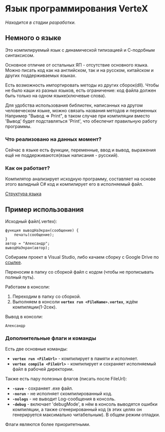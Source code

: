 # Язык программирования VerteX

_Находится в стадии разработки._

## Немного о языке

Это компилируемый язык с динамической типизацией и С-подобным синтаксисом.

Основное отличие от остальных ЯП - отсутствие основного языка.
Можно писать код как на английском, так и на русском, китайском и других поддерживаемых языках.

Есть возможность импортировать методы из других сборок(dll).
Чтобы не было каши из разных языков, есть ограничение: код файла должен быть только на одном языке(ключевые слова).

Для удобства использования библиотек, написанных на другом человеческом языке, можно связать названия методов и переменных
Например "Вывод => Print", в таком случае при компиляции вместо 'Вывод' будет подставляться 'Print', что обеспечит правильную работу программы.

### Что реализовано на данных момент?

Сейчас в языке есть функции, переменные, ввод и вывод, выражения ещё не поддерживаются(язык написания - русский).


### Как он работает?

Компилятор анализирует исходную программу, составляет на основе этого валидный C# код и компилирует его в исполняемый файл.

[Структура языка](https://github.com/VerZsuT/VerteX/wiki/Структура-языка)

## Пример использования

Исходный файл(.vertex):
```
функция выводНаЭкран(сообщение) {
	печать(сообщение);
}
автор = "Александр";
выводНаЭкран(автор);
```

Cобираем проект в Visual Studio, либо качаем сборку с Google Drive по [ссылке](https://drive.google.com/open?id=1IV6ey2o195KLGWqhbBpwOsPwD6FSGtxy).

Переносим в папку со сборкой файл с кодом (чтобы не прописывать полный путь).

Работаем в консоли:
1. Переходим в папку со сборкой. 
2. Выполняем в консоли **`vertex run <FileName>.vertex`**, ждём компиляции(1-2сек).

Вывод в консоли:
```
Александр
```

### Дополнительные флаги и команды

Есть две основные команды:
* **`vertex run <FileUrl>`** - компилирует в памяти и исполняет.
* **`vertex compile <FileUrl>`** - компилирует и сохраняет исполняемый файл в рабочей директории.

Также есть пару полезных флагов (писать после FileUrl):
* **`-save`** - сохраняет .exe файл.
* **`-norun`** - не исполняет скомпилированный код.
* **`-nologs`** - не выводит Log-сообщения в консоль.
* **`-debug`** - включает 'debugMode', в нём в консоль выводятся ошибки компиляции, а также сгенерированный код (в этих целях он генерируется максимально читабельным). В общем режим отладки.

Флаги являются более приоритетными.

